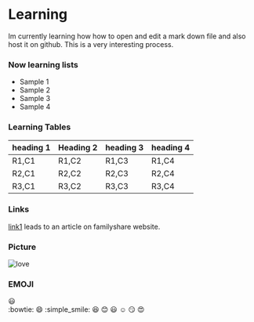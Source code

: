 Learning
========
 Im currently learning how how to open and edit a mark down file and also host it on github. This is a very interesting process.

### Now learning lists
+ Sample 1
+ Sample 2
+ Sample 3
+ Sample 4
### Learning Tables
|  heading 1   |  Heading 2   | heading 3  |  heading 4   |
|-----|-----|-----|-----|
|  R1,C1 |   R1,C2  |  R1,C3  |  R1,C4   |
|   R2,C1 |  R2,C2  |  R2,C3  |   R2,C4 |
|   R3,C1 |   R3,C2  |  R3,C3   |  R3,C4  |
### Links
[link1](https://familyshare.com/20838/growth/12-of-the-most-beautiful-things-in-your-life-that-youre-not-noticing) leads to an article on familyshare website.
### Picture
![love](https://media.deseretdigital.com/file/926f3b2668.jpg?crop=top_0~left_0~width_1000~height_666&resize=width_630~height_420&c=2&a=ad8eabae)
### EMOJI
:smiley:  
:bowtie:
:smile:
:simple_smile:
:laughing:
:blush:
:smiley:
:relaxed:
:smirk:
:heart_eyes:
